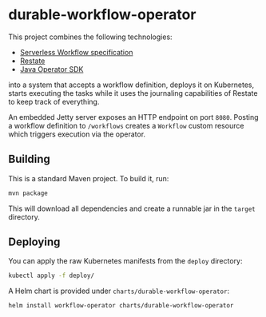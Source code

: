 # durable-workflow-operator

This project combines the following technologies:

- [Serverless Workflow specification](https://github.com/serverlessworkflow/specification)
- [Restate](https://github.com/restatedev/restate)
- [Java Operator SDK](https://github.com/operator-framework/java-operator-sdk)

into a system that accepts a workflow definition, deploys it on Kubernetes, starts executing the tasks while it uses the journaling capabilities of Restate to keep track of everything.

An embedded Jetty server exposes an HTTP endpoint on port `8080`. Posting a workflow definition to `/workflows` creates a `Workflow` custom resource which triggers execution via the operator.

## Building

This is a standard Maven project. To build it, run:

```bash
mvn package
```

This will download all dependencies and create a runnable jar in the `target` directory.


## Deploying

You can apply the raw Kubernetes manifests from the `deploy` directory:

```bash
kubectl apply -f deploy/
```

A Helm chart is provided under `charts/durable-workflow-operator`:

```bash
helm install workflow-operator charts/durable-workflow-operator
```
